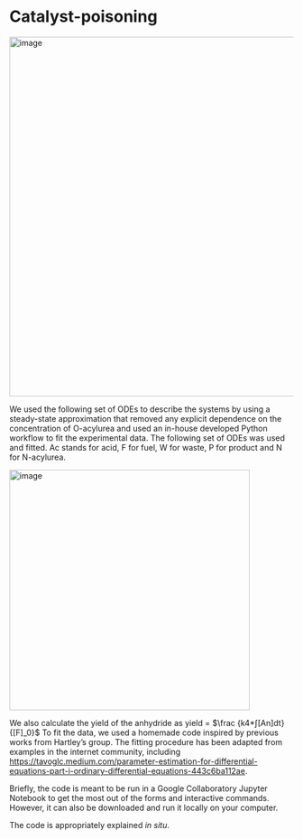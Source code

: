 # Catalyst-poisoning

<img width="637" alt="image" src="https://github.com/BoekhovenLab/Catalyst-poisoning/assets/78074696/1c2a04f4-f516-441d-a5d7-e50091771ae0">

We used the following set of ODEs to describe the systems by using a steady-state approximation that removed any explicit dependence on the concentration of O-acylurea and used an in-house developed Python workflow to fit the experimental data. 
The following set of ODEs was used and fitted. Ac stands for acid, F for fuel, W for waste, P for product and N for N-acylurea.

<img width="426" alt="image" src="https://github.com/BoekhovenLab/Catalyst-poisoning/assets/78074696/f6b43be1-3d00-4ab1-ab25-57bd44332cb2">

We also calculate the yield of the anhydride as yield = $\frac {k4*∫[An]dt} {[F]_0}$
To fit the data, we used a homemade code inspired by previous works from Hartley’s group. The fitting procedure has been adapted from examples in the internet community, including https://tavoglc.medium.com/parameter-estimation-for-differential-equations-part-i-ordinary-differential-equations-443c6ba112ae.

Briefly, the code is meant to be run in a Google Collaboratory Jupyter Notebook to get the most out of the forms and interactive commands. However, it can also be downloaded and run it locally on your computer. 

The code is appropriately explained _in situ_. 

